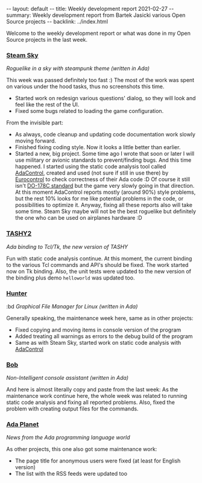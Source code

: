 -- layout: default
-- title: Weekly development report 2021-02-27
-- summary: Weekly development report from Bartek Jasicki various Open Source projects
-- backlink: ../index.html

Welcome to the weekly development report or what was done in my Open Source
projects in the last week.

### [Steam Sky](https://www.laeran.pl/repositories/steamsky)

*Roguelike in a sky with steampunk theme (written in Ada)*

This week was passed definitely too fast :) The most of the work was spent on
various under the hood tasks, thus no screenshots this time.

* Started work on redesign various questions' dialog, so they will look and
  feel like the rest of the UI.
* Fixed some bugs related to loading the game configuration.

From the invisible part:

* As always, code cleanup and updating code documentation work slowly moving
  forward.
* Finished fixing coding style. Now it looks a little better than earlier.
* Started a new, big project. Some time ago I wrote that soon or later I will
  use military or avionic standards to prevent/finding bugs. And this time
  happened. I started using the static code analysis tool called [AdaControl](https://www.adalog.fr/en/adacontrol.html),
  created and used (not sure if still in use there) by [Eurocontrol](https://en.wikipedia.org/wiki/Eurocontrol)
  to check correctness of their Ada code :D Of course it still isn't [DO-178C standard](https://en.wikipedia.org/wiki/DO-178C)
  but the game very slowly going in that direction. At this moment AdaControl
  reports mostly (around 90%) style problems, but the rest 10% looks for me
  like potential problems in the code, or possibilities to optimize it.
  Anyway, fixing all these reports also will take some time. Steam Sky maybe
  will not be the best roguelike but definitely the one who can be used on
  airplanes hardware :D

### [TASHY2](https://www.laeran.pl/repositories/tashy2)

*Ada binding to Tcl/Tk, the new version of TASHY*

Fun with static code analysis continue. At this moment, the current binding to
the various Tcl commands and API's should be fixed. The work started now on Tk
binding. Also, the unit tests were updated to the new version of the binding
plus demo `helloworld` was updated too.

### [Hunter](https://www.laeran.pl/repositories/hunter)
:bd
*Graphical File Manager for Linux (written in Ada)*

Generally speaking, the maintenance week here, same as in other projects:

* Fixed copying and moving items in console version of the program
* Added treating all warnings as errors to the debug build of the program
* Same as with Steam Sky, started work on static code analysis with
  [AdaControl](https://www.adalog.fr/en/adacontrol.html)

### [Bob](https://www.laeran.pl/repositories/bob)

*Non-Intelligent console assistant (written in Ada)*

And here is almost literally copy and paste from the last week:
As the maintenance work continue here, the whole week was related to running
static code analysis and fixing all reported problems. Also, fixed the problem
with creating output files for the commands.

### [Ada Planet](https://www.laeran.pl/repositories/adaplanet)

*News from the Ada programming language world*

As other projects, this one also got some maintenance work:
* The page title for anonymous users were fixed (at least for English version)
* The list with the RSS feeds were updated too
